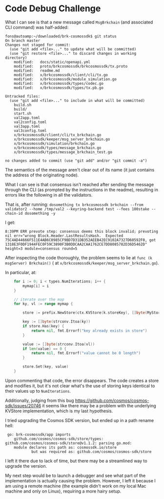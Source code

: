# Code Debug Challenge

What I can see is that a new message called `MsgBrkchain` (and associated CLI command) was half-added:

```
fons@autoamp:~/downloaded/brk-cosmossdk$ git status
On branch master
Changes not staged for commit:
  (use "git add <file>..." to update what will be committed)
  (use "git restore <file>..." to discard changes in working directory)
	modified:   docs/static/openapi.yml
	modified:   proto/brkcosmossdk/brkcosmossdk/tx.proto
	modified:   readme.md
	modified:   x/brkcosmossdk/client/cli/tx.go
	modified:   x/brkcosmossdk/module_simulation.go
	modified:   x/brkcosmossdk/types/codec.go
	modified:   x/brkcosmossdk/types/tx.pb.go

Untracked files:
  (use "git add <file>..." to include in what will be committed)
	build.sh
	build/
	start.sh
	val2app.toml
	val2config.toml
	val3app.toml
	val3config.toml
	x/brkcosmossdk/client/cli/tx_brkchain.go
	x/brkcosmossdk/keeper/msg_server_brkchain.go
	x/brkcosmossdk/simulation/brkchain.go
	x/brkcosmossdk/types/message_brkchain.go
	x/brkcosmossdk/types/message_brkchain_test.go

no changes added to commit (use "git add" and/or "git commit -a")
```

The semantics of the message aren't clear out of its name (it just contains the address of the originating node).

What I can see is that consensus isn't reached after sending the message through the CLI 
(as prompted by the instructions in the readme), resulting in errors like the following in all the validators.

That is, after running: `dosomething tx brkcosmossdk brkchain --from validator2 --home /tmp/val2 --keyring-backend test --fees 100stake --chain-id dosomething -y` 

I get:

```
8:39PM ERR prevote step: consensus deems this block invalid; prevoting nil err="wrong Block.Header.LastResultsHash.  Expected 75C4AD44666F511E4AB6C0985CF9BD7D31DB352AEEB42EC9102A7327D60592F0, got 1318E3F0DF1944FEC0F59C3890F3B0DDCAA2CAA1762CE7DD8085782D36D5462D" height=3 module=consensus round=5
```

After inspecting the code thoroughly, the problem seems to lie at `func (k msgServer) Brkchain()` ( at `x/brkcosmossdk/keeper/msg_server_brkchain.go`).

In particular, at:

```go
	for i := 0; i < types.NumIterations; i++ {
		mymap[i] = i
	}

	// iterate over the map
	for ky, vl := range mymap {

		store := prefix.NewStore(ctx.KVStore(k.storeKey), []byte(MyStoreKey))

		key := []byte(strconv.Itoa(ky))
		if store.Has(key) {
			return nil, fmt.Errorf("key already exists in store")
		}

		value := []byte(strconv.Itoa(vl))
		if len(value) == 0 {
			return nil, fmt.Errorf("value cannot be 0 length")
		}

		store.Set(key, value)
	}
```

Upon commenting that code, the error disappears. The code creates a store and modifies it, but it's not clear
what's the use of storing keys identical to their values up to `NumIterations`.

Additionally, judging from this bug https://github.com/cosmos/cosmos-sdk/issues/20746 it seems like there
may be a problem with the underlying KVStore implementation, which is my last hypothesis.

I tried upgrading the Cosmos SDK version, but ended up in a path rename hell:

```
 go: brk-cosmossdk/app imports
	github.com/cosmos/cosmos-sdk/store/types: github.com/cosmos/cosmos-sdk/store@v1.1.2: parsing go.mod:
	module declares its path as: cosmossdk.io/store
	        but was required as: github.com/cosmos/cosmos-sdk/store
```

I left it there due to lack of time, but there may be a streamlined way to upgrade the version.

My next step would be to launch a debugger and see what part of the implementation is actually causing the problem.
However, I left it because I am using a remote machine (the example didn't work on my local Mac machine and only on Linux),
requiring a more hairy setup.





